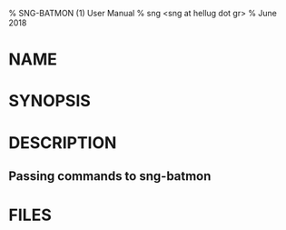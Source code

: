 % SNG-BATMON (1)  User Manual
% sng \<sng at hellug dot gr\>
% June 2018

# NAME

# SYNOPSIS

# DESCRIPTION

## Passing commands to sng-batmon

# FILES

